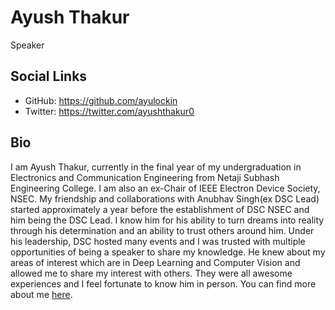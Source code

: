 # Ayush Thakur
Speaker

## Social Links
* GitHub: https://github.com/ayulockin
* Twitter: https://twitter.com/ayushthakur0

## Bio
I am Ayush Thakur, currently in the final year of my undergraduation in Electronics and Communication Engineering from Netaji Subhash Engineering College.
I am also an ex-Chair of IEEE Electron Device Society, NSEC. My friendship and collaborations with Anubhav Singh(ex DSC Lead) started approximately a year before the establishment of DSC NSEC and him being the DSC Lead. I know him for his ability to turn dreams into reality through his determination and an ability to trust others around him. Under his leadership, DSC hosted many events and I was trusted with multiple opportunities of being a speaker to share my knowledge. He knew about my areas of interest which are in Deep Learning and Computer Vision and allowed me to share my interest with others. They were all awesome experiences and I feel fortunate to know him in person. 
You can find more about me [here](https://mein2work.gitbook.io/ayush-thakur/).

